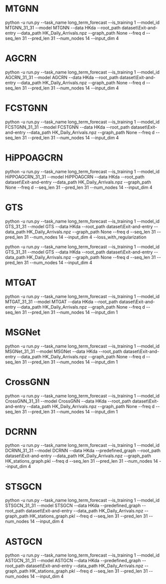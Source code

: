 # MTGNN
python -u run.py --task_name long_term_forecast --is_training 1 --model_id MTGNN_31_31 --model MTGNN --data HKda --root_path dataset\Exit-and-entry --data_path HK_Daily_Arrivals.npz --graph_path None --freq d --seq_len 31 --pred_len 31 --num_nodes 14 --input_dim 4 
# AGCRN
python -u run.py --task_name long_term_forecast --is_training 1 --model_id AGCRN_31_31 --model AGCRN --data HKda --root_path dataset\Exit-and-entry --data_path HK_Daily_Arrivals.npz --graph_path None --freq d --seq_len 31 --pred_len 31 --num_nodes 14 --input_dim 4 
# FCSTGNN
python -u run.py --task_name long_term_forecast --is_training 1 --model_id FCSTGNN_31_31 --model FCSTGNN --data HKda --root_path dataset\Exit-and-entry --data_path HK_Daily_Arrivals.npz --graph_path None --freq d --seq_len 31 --pred_len 31 --num_nodes 14 --input_dim 4 
# HiPPOAGCRN
python -u run.py --task_name long_term_forecast --is_training 1 --model_id HiPPOAGCRN_31_31 --model HiPPOAGCRN --data HKda --root_path dataset\Exit-and-entry --data_path HK_Daily_Arrivals.npz --graph_path None --freq d --seq_len 31 --pred_len 31 --num_nodes 14 --input_dim 4 
# GTS
python -u run.py --task_name long_term_forecast --is_training 1 --model_id GTS_31_31 --model GTS --data HKda --root_path dataset\Exit-and-entry --data_path HK_Daily_Arrivals.npz --graph_path None --freq d --seq_len 31 --pred_len 31 --num_nodes 14 --input_dim 4 --loss_with_regularization

python -u run.py --task_name long_term_forecast --is_training 1 --model_id GTS_31_31 --model GTS --data HKda --root_path dataset\Exit-and-entry --data_path HK_Daily_Arrivals.npz --graph_path None --freq d --seq_len 31 --pred_len 31 --num_nodes 14 --input_dim 4 
# MTGAT
python -u run.py --task_name long_term_forecast --is_training 1 --model_id MTGAT_31_31 --model MTGAT --data HKda --root_path dataset\Exit-and-entry --data_path HK_Daily_Arrivals.npz --graph_path None --freq d --seq_len 31 --pred_len 31 --num_nodes 14 --input_dim 1
# MSGNet
python -u run.py --task_name long_term_forecast --is_training 1 --model_id MSGNet_31_31 --model MSGNet --data HKda --root_path dataset\Exit-and-entry --data_path HK_Daily_Arrivals.npz --graph_path None --freq d --seq_len 31 --pred_len 31 --num_nodes 14 --input_dim 1
# CrossGNN
python -u run.py --task_name long_term_forecast --is_training 1 --model_id CrossGNN_31_31 --model CrossGNN --data HKda --root_path dataset\Exit-and-entry --data_path HK_Daily_Arrivals.npz --graph_path None --freq d --seq_len 31 --pred_len 31 --num_nodes 14 --input_dim 1
# DCRNN
python -u run.py --task_name long_term_forecast --is_training 1 --model_id DCRNN_31_31 --model DCRNN --data HKda --predefined_graph --root_path dataset\Exit-and-entry --data_path HK_Daily_Arrivals.npz --graph_path HK_stations_graph.pkl --freq d --seq_len 31 --pred_len 31 --num_nodes 14 --input_dim 4
# STSGCN
python -u run.py --task_name long_term_forecast --is_training 1 --model_id STSGCN_31_31 --model STSGCN --data HKda --predefined_graph --root_path dataset\Exit-and-entry --data_path HK_Daily_Arrivals.npz --graph_path HK_stations_graph.pkl --freq d --seq_len 31 --pred_len 31 --num_nodes 14 --input_dim 4
# ASTGCN
python -u run.py --task_name long_term_forecast --is_training 1 --model_id ASTGCN_31_31 --model ASTGCN --data HKda --predefined_graph --root_path dataset\Exit-and-entry --data_path HK_Daily_Arrivals.npz --graph_path HK_stations_graph.pkl --freq d --seq_len 31 --pred_len 31 --num_nodes 14 --input_dim 4